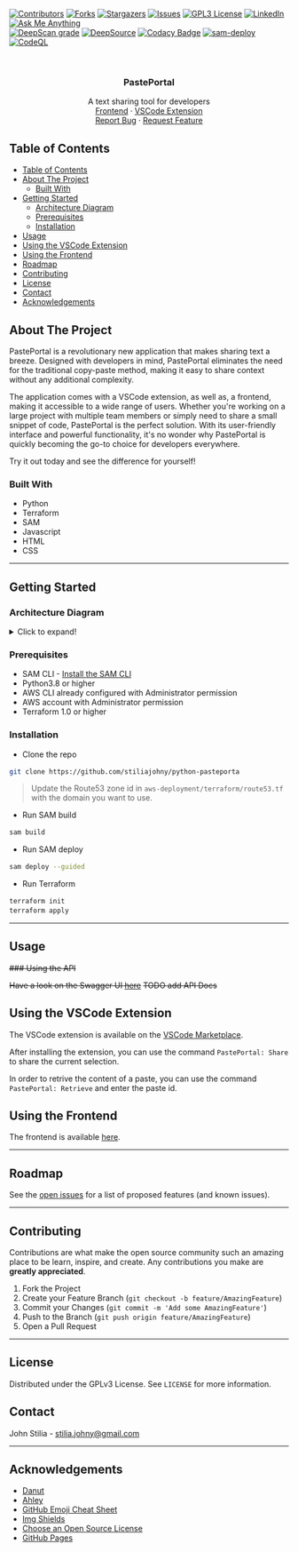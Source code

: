 [![Contributors][contributors-shield]][contributors-url]
[![Forks][forks-shield]][forks-url]
[![Stargazers][stars-shield]][stars-url]
[![Issues][issues-shield]][issues-url]
[![GPL3 License][license-shield]][license-url]
[![LinkedIn][linkedin-shield]][linkedin-url]
[![Ask Me Anything][ask-me-anything]][personal-page]
<br>
[![DeepScan grade](https://deepscan.io/api/teams/20369/projects/23831/branches/728049/badge/grade.svg)](https://deepscan.io/dashboard#view=project&tid=20369&pid=23831&bid=728049)
[![DeepSource](https://deepsource.io/gh/stiliajohny/pasteportal.svg/?label=active+issues&show_trend=true&token=F76XWAtTJtrlBz2eJT6wo8ym)](https://deepsource.io/gh/stiliajohny/pasteportal/?ref=repository-badge)
[![Codacy Badge](https://app.codacy.com/project/badge/Grade/af53234fa6cb427cbc96a8078d8daceb)](https://www.codacy.com/gh/stiliajohny/pasteportal/dashboard?utm_source=github.com&utm_medium=referral&utm_content=stiliajohny/pasteportal&utm_campaign=Badge_Grade)
[![sam-deploy](https://github.com/stiliajohny/pasteportal/actions/workflows/sam_deploy.yml/badge.svg)](https://github.com/stiliajohny/pasteportal/actions/workflows/sam_deploy.yml)
[![CodeQL](https://github.com/stiliajohny/pasteportal/actions/workflows/codeql.yml/badge.svg)](https://github.com/stiliajohny/pasteportal/actions/workflows/codeql.yml)

<!-- PROJECT LOGO -->

<br />
<p align="center">
  <a href="https://github.com/stiliajohny/pasteportal/raw/master/.assets/icon_revised/png/__256.png" alt="Main Logo" width="80" height="80">
  </a>

  <h3 align="center">PastePortal</h3>

  <p align="center">
A text sharing tool for developers
    <br />
    <a href="https://pasteporta.info">Frontend</a>
    ·
    <a href="https://marketplace.visualstudio.com/items?itemName=JohnStilia.pasteportal">VSCode Extension</a>
    </br>
    <a href="https://github.com/stiliajohny/pasteportal/issues/new?labels=i%3A+bug&template=1-bug-report.md">Report Bug</a>
    ·
    <a href="https://github.com/stiliajohny/pasteportal/issues/new?labels=i%3A+enhancement&template=2-feature-request.md">Request Feature</a>

  </p>
</p>

<!-- TABLE OF CONTENTS -->

## Table of Contents

- [Table of Contents](#table-of-contents)
- [About The Project](#about-the-project)
  - [Built With](#built-with)
- [Getting Started](#getting-started)
  - [Architecture Diagram](#architecture-diagram)
  - [Prerequisites](#prerequisites)
  - [Installation](#installation)
- [Usage](#usage)
- [Using the VSCode Extension](#using-the-vscode-extension)
- [Using the Frontend](#using-the-frontend)
- [Roadmap](#roadmap)
- [Contributing](#contributing)
- [License](#license)
- [Contact](#contact)
- [Acknowledgements](#acknowledgements)

<!-- ABOUT THE PROJECT -->

## About The Project

PastePortal is a revolutionary new application that makes sharing text a breeze. Designed with developers in mind, PastePortal eliminates the need for the traditional copy-paste method, making it easy to share context without any additional complexity.

The application comes with a VSCode extension, as well as, a frontend, making it accessible to a wide range of users.
Whether you're working on a large project with multiple team members or simply need to share a small snippet of code, PastePortal is the perfect solution.
With its user-friendly interface and powerful functionality, it's no wonder why PastePortal is quickly becoming the go-to choice for developers everywhere.

Try it out today and see the difference for yourself!

### Built With

- Python
- Terraform
- SAM
- Javascript
- HTML
- CSS

---

<!-- GETTING STARTED -->

## Getting Started

### Architecture Diagram

<!-- add a folding section -->
<details>
<summary>Click to expand!</summary>
<p>

![Architecture Diagram](.assets/architecture.png)

</details>

### Prerequisites

- SAM CLI - [Install the SAM CLI](https://docs.aws.amazon.com/serverless-application-model/latest/developerguide/serverless-sam-cli-install.html)
- Python3.8 or higher
- AWS CLI already configured with Administrator permission
- AWS account with Administrator permission
- Terraform 1.0 or higher

### Installation

- Clone the repo

```sh
git clone https://github.com/stiliajohny/python-pasteporta
```

> Update the Route53 zone id in `aws-deployment/terraform/route53.tf` with the domain you want to use.

- Run SAM build

```sh
sam build
```

- Run SAM deploy

```sh
sam deploy --guided
```

- Run Terraform

```sh
terraform init
terraform apply
```

---

## Usage

~~### Using the API~~

~~Have a look on the Swagger UI [here]()~~
~~TODO add API Docs~~

## Using the VSCode Extension

The VSCode extension is available on the [VSCode Marketplace](https://marketplace.visualstudio.com/items?itemName=JohnStilia.pasteportal).

After installing the extension, you can use the command `PastePortal: Share` to share the current selection.

In order to retrive the content of a paste, you can use the command `PastePortal: Retrieve` and enter the paste id.

## Using the Frontend

The frontend is available [here](https://pasteporta.info).

---

## Roadmap

See the [open issues](https://github.com/stiliajohny/pasteportal/issues) for a list of proposed features (and known issues).

---

<!-- CONTRIBUTING -->

## Contributing

Contributions are what make the open source community such an amazing place to be learn, inspire, and create. Any contributions you make are **greatly appreciated**.

1. Fork the Project
2. Create your Feature Branch (`git checkout -b feature/AmazingFeature`)
3. Commit your Changes (`git commit -m 'Add some AmazingFeature'`)
4. Push to the Branch (`git push origin feature/AmazingFeature`)
5. Open a Pull Request

---

<!-- LICENSE -->

## License

Distributed under the GPLv3 License. See `LICENSE` for more information.

<!-- CONTACT -->

## Contact

John Stilia - stilia.johny@gmail.com

<!--
Project Link: [https://github.com/your_username/repo_name](https://github.com/your_username/repo_name)
-->

---

<!-- ACKNOWLEDGEMENTS -->

## Acknowledgements

- [Danut](https://github.com/DanutEne)
- [Ahley](https://github.com/cur50r)
- [GitHub Emoji Cheat Sheet](https://www.webpagefx.com/tools/emoji-cheat-sheet)
- [Img Shields](https://shields.io)
- [Choose an Open Source License](https://choosealicense.com)
- [GitHub Pages](https://pages.github.com)

<!-- MARKDOWN LINKS & IMAGES -->
<!-- https://www.markdownguide.org/basic-syntax/#reference-style-links -->

[contributors-shield]: https://img.shields.io/github/contributors/stiliajohny/pasteportal.svg
[contributors-url]: https://github.com/stiliajohny/pasteportal/graphs/contributors
[forks-shield]: https://img.shields.io/github/forks/stiliajohny/pasteportal.svg
[forks-url]: https://github.com/stiliajohny/pasteportal/network/members
[stars-shield]: https://img.shields.io/github/stars/stiliajohny/pasteportal.svg
[stars-url]: https://github.com/stiliajohny/pasteportal/stargazers
[issues-shield]: https://img.shields.io/github/issues/stiliajohny/pasteportal.svg
[issues-url]: https://github.com/stiliajohny/pasteportal/issues
[license-shield]: https://img.shields.io/github/license/stiliajohny/pasteportal
[license-url]: https://github.com/stiliajohny/pasteportal/blob/master/LICENSE.txt
[linkedin-shield]: https://img.shields.io/badge/-LinkedIn-black.svg

[linkedin-url]: https://linkedin.com/in/]/
[product-screenshot]: .assets/screenshot.png
[ask-me-anything]: https://img.shields.io/badge/Ask%20me-anything-1abc9c.svg
[personal-page]: https://github.com/stiliajohny
